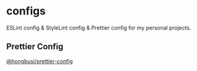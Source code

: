 # configs

ESLint config & StyleLint config & Prettier config for my personal projects.

## Prettier Config

[@hongbusi/prettier-config](./packages/prettier-config)
